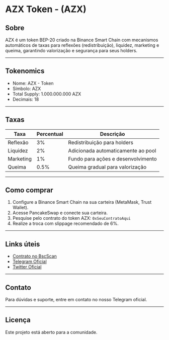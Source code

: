 # AZX Token - (AZX)

## Sobre

AZX é um token BEP-20 criado na Binance Smart Chain com mecanismos automáticos de taxas para reflexões (redistribuição), liquidez, marketing e queima, garantindo valorização e segurança para seus holders.

---

## Tokenomics

- Nome: AZX  - Token 
- Símbolo: AZX  
- Total Supply: 1.000.000.000 AZX  
- Decimais: 18  

---

## Taxas

| Taxa         | Percentual | Descrição                                  |
|--------------|------------|--------------------------------------------|
| Reflexão     | 3%         | Redistribuição para holders                 |
| Liquidez     | 2%         | Adicionada automaticamente ao pool          |
| Marketing    | 1%         | Fundo para ações e desenvolvimento           |
| Queima       | 0.5%       | Queima gradual para valorização              |

---

## Como comprar

1. Configure a Binance Smart Chain na sua carteira (MetaMask, Trust Wallet).  
2. Acesse PancakeSwap e conecte sua carteira.  
3. Pesquise pelo contrato do token AZX: `0xSeuContratoAqui`  
4. Realize a troca com slippage recomendado de 6%.

---

## Links úteis

- [Contrato no BscScan](https://bscscan.com/token/0xSeuContratoAqui)  
- [Telegram Oficial](https://t.me/seugrupo)  
- [Twitter Oficial](https://twitter.com/seuprojeto)

---

## Contato

Para dúvidas e suporte, entre em contato no nosso Telegram oficial.

---

## Licença

Este projeto está aberto para a comunidade.  
